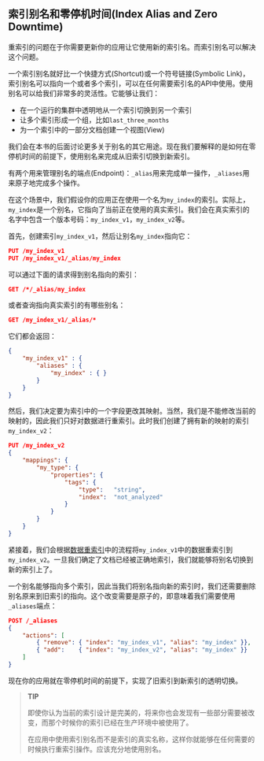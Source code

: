 ## 索引别名和零停机时间(Index Alias and Zero Downtime) ##

重索引的问题在于你需要更新你的应用让它使用新的索引名。而索引别名可以解决这个问题。

一个索引别名就好比一个快捷方式(Shortcut)或一个符号链接(Symbolic Link)，索引别名可以指向一个或者多个索引，可以在任何需要索引名的API中使用。使用别名可以给我们非常多的灵活性。它能够让我们：

- 在一个运行的集群中透明地从一个索引切换到另一个索引
- 让多个索引形成一个组，比如`last_three_months`
- 为一个索引中的一部分文档创建一个视图(View)

我们会在本书的后面讨论更多关于别名的其它用途。现在我们要解释的是如何在零停机时间的前提下，使用别名来完成从旧索引切换到新索引。

有两个用来管理别名的端点(Endpoint)：`_alias`用来完成单一操作，`_aliases`用来原子地完成多个操作。

在这个场景中，我们假设你的应用正在使用一个名为`my_index`的索引。实际上，`my_index`是一个别名，它指向了当前正在使用的真实索引。我们会在真实索引的名字中包含一个版本号码：`my_index_v1`，`my_index_v2`等。

首先，创建索引`my_index_v1`，然后让别名`my_index`指向它：

```json
PUT /my_index_v1 
PUT /my_index_v1/_alias/my_index 
```

可以通过下面的请求得到别名指向的索引：

```json
GET /*/_alias/my_index
```

或者查询指向真实索引的有哪些别名：

```json
GET /my_index_v1/_alias/*
```

它们都会返回：

```json
{
    "my_index_v1" : {
        "aliases" : {
            "my_index" : { }
        }
    }
}
```

然后，我们决定要为索引中的一个字段更改其映射。当然，我们是不能修改当前的映射的，因此我们只好对数据进行重索引。此时我们创建了拥有新的映射的索引`my_index_v2`：

```json
PUT /my_index_v2
{
    "mappings": {
        "my_type": {
            "properties": {
                "tags": {
                    "type":   "string",
                    "index":  "not_analyzed"
                }
            }
        }
    }
}
```

紧接着，我们会根据[数据重索引](http://www.elasticsearch.org/guide/en/elasticsearch/guide/current/reindex.html)中的流程将`my_index_v1`中的数据重索引到`my_index_v2`。一旦我们确定了文档已经被正确地索引，我们就能够将别名切换到新的索引上了。

一个别名能够指向多个索引，因此当我们将别名指向新的索引时，我们还需要删除别名原来到旧索引的指向。这个改变需要是原子的，即意味着我们需要使用`_aliases`端点：

```json
POST /_aliases
{
    "actions": [
        { "remove": { "index": "my_index_v1", "alias": "my_index" }},
        { "add":    { "index": "my_index_v2", "alias": "my_index" }}
    ]
}
```

现在你的应用就在零停机时间的前提下，实现了旧索引到新索引的透明切换。

> **TIP**
> 
> 即使你认为当前的索引设计是完美的，将来你也会发现有一些部分需要被改变，而那个时候你的索引已经在生产环境中被使用了。
> 
> 在应用中使用索引别名而不是索引的真实名称，这样你就能够在任何需要的时候执行重索引操作。应该充分地使用别名。






